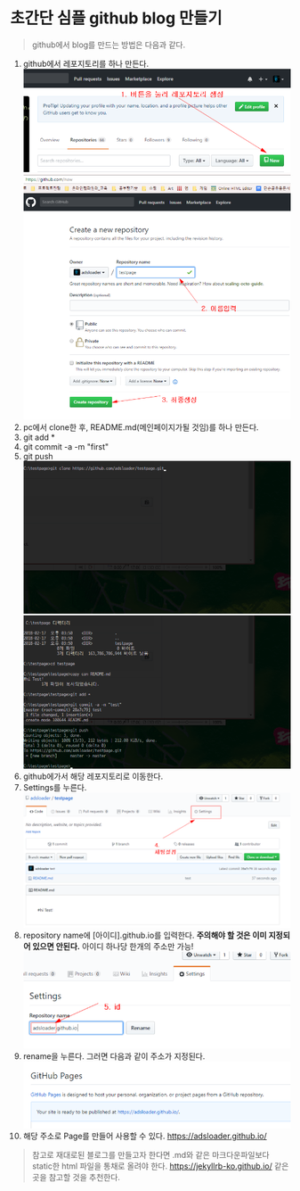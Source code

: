 # 초간단 심플 github blog 만들기 

> github에서 blog를 만드는 방법은 다음과 같다. 
> 

1. github에서 레포지토리를 하나 만든다.
![이미지](1.PNG)
![이미지](2.PNG)  
2. pc에서 clone한 후, README.md(메인페이지가될 것임)를 하나 만든다. 
3. git add * 
4. git commit -a -m "first"
5. git push
 ![이미지](3.PNG)
 ![이미지](4.PNG)  
6. github에가서 해당 레포지토리로 이동한다. 
7. Settings를 누른다. 
![이미지](5.PNG)  
8. repository name에 [아이디].github.io를 입력한다. **주의해야 할 것은 이미 지정되어 있으면 안된다.** 아이디 하나당 한개의 주소만 가능!
![이미지](6.PNG)
9. rename을 누른다. 그러면 다음과 같이 주소가 지정된다. 
![이미지](7.PNG)  
10. 해당 주소로 Page를 만들어 사용할 수 있다. 
https://adsloader.github.io/

> 참고로 재대로된 블로그를 만들고자 한다면 .md와 같은 마크다운파일보다 static한 html 파일을 통채로 올려야 한다. https://jekyllrb-ko.github.io/ 같은 곳을 참고할 것을 추천한다.  